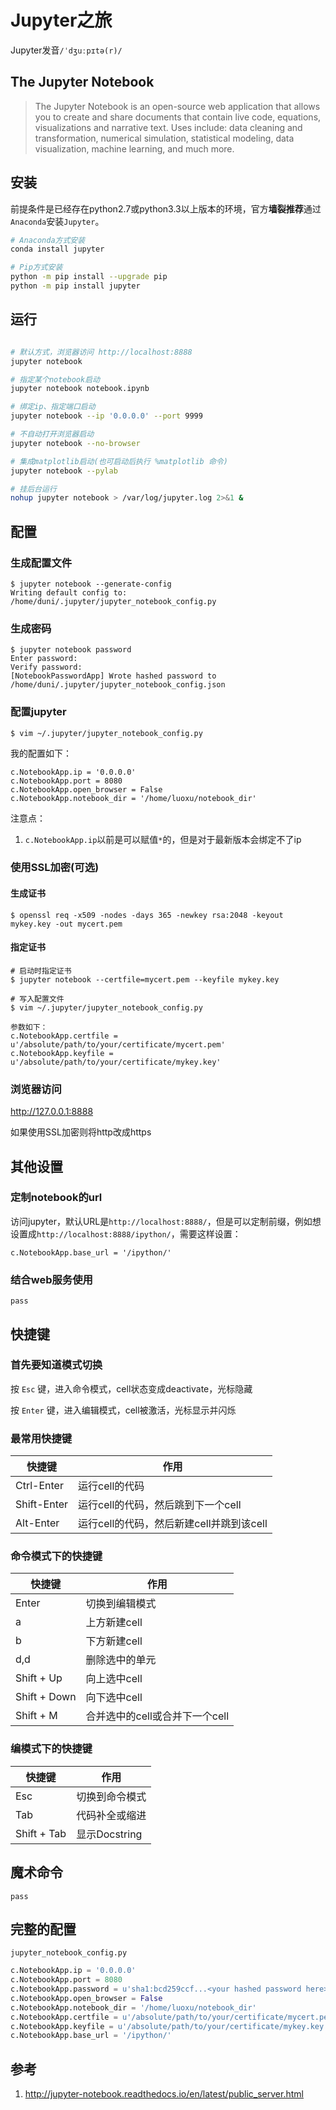 # Jupyter之旅

Jupyter发音`/ˈdʒuːpɪtə(r)/`

## The Jupyter Notebook

> The Jupyter Notebook is an open-source web application that allows you to create and share documents that contain live code, equations, visualizations and narrative text. Uses include: data cleaning and transformation, numerical simulation, statistical modeling, data visualization, machine learning, and much more.

## 安装

前提条件是已经存在python2.7或python3.3以上版本的环境，官方**墙裂推荐**通过`Anaconda`安装`Jupyter`。

```bash
# Anaconda方式安装
conda install jupyter

# Pip方式安装
python -m pip install --upgrade pip
python -m pip install jupyter
```

## 运行

```bash

# 默认方式，浏览器访问 http://localhost:8888
jupyter notebook

# 指定某个notebook启动
jupyter notebook notebook.ipynb

# 绑定ip、指定端口启动
jupyter notebook --ip '0.0.0.0' --port 9999

# 不自动打开浏览器启动
jupyter notebook --no-browser

# 集成matplotlib启动(也可启动后执行 %matplotlib 命令)
jupyter notebook --pylab

# 挂后台运行
nohup jupyter notebook > /var/log/jupyter.log 2>&1 &
```

## 配置

### 生成配置文件

```
$ jupyter notebook --generate-config
Writing default config to: /home/duni/.jupyter/jupyter_notebook_config.py
```

### 生成密码

```
$ jupyter notebook password
Enter password:
Verify password:
[NotebookPasswordApp] Wrote hashed password to /home/duni/.jupyter/jupyter_notebook_config.json
```

### 配置jupyter

```
$ vim ~/.jupyter/jupyter_notebook_config.py
```

我的配置如下：

    c.NotebookApp.ip = '0.0.0.0'
    c.NotebookApp.port = 8080
    c.NotebookApp.open_browser = False
    c.NotebookApp.notebook_dir = '/home/luoxu/notebook_dir'

注意点：
1. `c.NotebookApp.ip`以前是可以赋值`*`的，但是对于最新版本会绑定不了ip

### 使用SSL加密(可选)

#### 生成证书

```
$ openssl req -x509 -nodes -days 365 -newkey rsa:2048 -keyout mykey.key -out mycert.pem
```

#### 指定证书

```
# 启动时指定证书
$ jupyter notebook --certfile=mycert.pem --keyfile mykey.key

# 写入配置文件
$ vim ~/.jupyter/jupyter_notebook_config.py

参数如下：
c.NotebookApp.certfile = u'/absolute/path/to/your/certificate/mycert.pem'
c.NotebookApp.keyfile = u'/absolute/path/to/your/certificate/mykey.key'
```

### 浏览器访问

http://127.0.0.1:8888

如果使用SSL加密则将http改成https

## 其他设置

### 定制notebook的url

访问jupyter，默认URL是`http://localhost:8888/`，但是可以定制前缀，例如想设置成`http://localhost:8888/ipython/`，需要这样设置：

`c.NotebookApp.base_url = '/ipython/'`

### 结合web服务使用

`pass`

## 快捷键

### 首先要知道模式切换

按 `Esc` 键，进入命令模式，cell状态变成deactivate，光标隐藏

按 `Enter` 键，进入编辑模式，cell被激活，光标显示并闪烁

### 最常用快捷键

快捷键 | 作用
---|---
Ctrl-Enter | 运行cell的代码
Shift-Enter | 运行cell的代码，然后跳到下一个cell
Alt-Enter | 运行cell的代码，然后新建cell并跳到该cell

### 命令模式下的快捷键

快捷键 | 作用
---|---
Enter | 切换到编辑模式
a |  上方新建cell
b | 下方新建cell
d,d | 删除选中的单元
Shift + Up | 向上选中cell
Shift + Down | 向下选中cell
Shift + M | 合并选中的cell或合并下一个cell

### 编模式下的快捷键

快捷键 | 作用
---|---
Esc | 切换到命令模式
Tab | 代码补全或缩进
Shift + Tab | 显示Docstring

## 魔术命令

`pass`

## 完整的配置

`jupyter_notebook_config.py`

```python
c.NotebookApp.ip = '0.0.0.0'
c.NotebookApp.port = 8080
c.NotebookApp.password = u'sha1:bcd259ccf...<your hashed password here>'
c.NotebookApp.open_browser = False
c.NotebookApp.notebook_dir = '/home/luoxu/notebook_dir'
c.NotebookApp.certfile = u'/absolute/path/to/your/certificate/mycert.pem'
c.NotebookApp.keyfile = u'/absolute/path/to/your/certificate/mykey.key'
c.NotebookApp.base_url = '/ipython/'
```

## 参考

1. http://jupyter-notebook.readthedocs.io/en/latest/public_server.html

